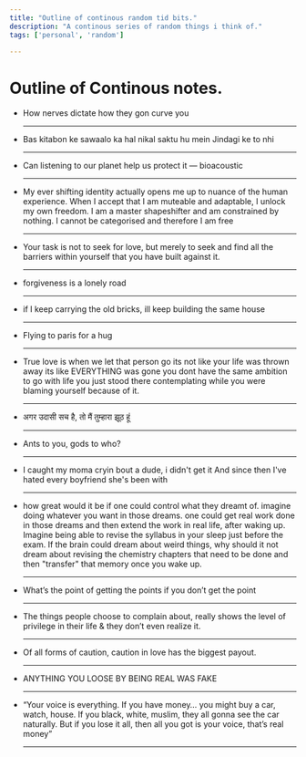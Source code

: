 ```yaml
---
title: "Outline of continous random tid bits."
description: "A continous series of random things i think of."
tags: ['personal', 'random']

---
```


# Outline of Continous notes.

- How nerves dictate how they gon curve you
  
  ---

- Bas kitabon ke sawaalo ka hal nikal saktu hu mein
  Jindagi ke to nhi
  
  ---

- Can listening to our planet help us protect it — bioacoustic
  
  ---

- My ever shifting identity actually opens me up to nuance of the human experience. When I accept that I am muteable and adaptable, I unlock my own freedom. I am a master shapeshifter and am constrained by nothing. I cannot be categorised and therefore I am free
  
  ---

- Your task is not to seek for love, but merely to seek and find all the barriers within yourself that you have built against it.
  
  ---

- forgiveness is a lonely road
  
  ---

- if I keep carrying the old bricks, ill keep building the same house
  
  ---

- Flying to paris for a hug
  
  ---

- True love is when we let that person go its not like your life was thrown away its like EVERYTHING was gone you dont have the same ambition to go with life you just stood there contemplating while you were blaming yourself because of it.
  
  ---

- अगर उदासी सच है, तो मैं तुम्हारा झूठ हूं
  
  ---

- Ants to you, gods to who?
  
  ---

- I caught my moma cryin bout a dude, i didn't get it
  And since then I've hated every boyfriend she's been with
  
  ---

- how great would it be if one could control what they dreamt of. imagine doing whatever you want in those dreams. one could get real work done in those dreams and then extend the work in real life, after waking up.
  Imagine being able to revise the syllabus in your sleep just before the exam.
  If the brain could dream about weird things, why should it not dream about revising the chemistry chapters that need to be done and then "transfer" that memory once you wake up.
  
  ---

- What’s the point of getting the points if you don’t get the point
  
  ---

- The things people choose to complain about, really shows the level of privilege in their life & they don’t even realize it.
  
  ---

- Of all forms of caution, caution in love has the biggest payout.
  
  ---
  
- ANYTHING YOU LOOSE BY BEING REAL WAS FAKE

  ---
  
- “Your voice is everything. If you have money… you might buy a car, watch, house. If you black, white, muslim, they all gonna see the car naturally. But if you lose it all, then all you got is your voice, that’s real money”

  ---
